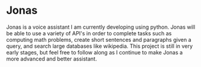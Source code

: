 # Jonas
Jonas is a voice assistant I am currently developing using python. Jonas will be able to use a variety of API's in order to complete tasks such as computing math problems, create short sentences and paragraphs given a query, and search large databases like wikipedia. This project is still in very early stages, but feel free to follow along as I continue to make Jonas a more advanced and better assistant.


